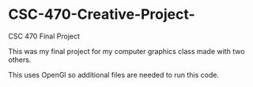 # CSC-470-Creative-Project-
CSC 470 Final Project

This was my final project for my computer graphics class made with two others.

This uses OpenGl so additional files are needed to run this code.
